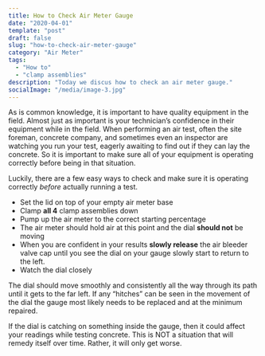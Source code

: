 ```yaml
---
title: How to Check Air Meter Gauge
date: "2020-04-01"
template: "post"
draft: false
slug: "how-to-check-air-meter-gauge"
category: "Air Meter"
tags:
  - "How to"
  - "clamp assemblies"
description: "Today we discus how to check an air meter gauge."
socialImage: "/media/image-3.jpg"
---
```


As is common knowledge, it is important to have quality equipment in the field.  Almost just as important is your technician’s confidence in their equipment while in the field. When performing an air test, often the site foreman, concrete company, and sometimes even an inspector are watching you run your test, eagerly awaiting to find out if they can lay the concrete. So it is important to make sure all of your equipment is operating correctly before being in that situation.

Luckily, there are a few easy ways to check and make sure it is operating correctly *before* actually running a test. 

- Set the lid on top of your empty air meter base
- Clamp **all 4** clamp assemblies down
- Pump up the air meter to the correct starting percentage
- The air meter should hold air at this point and the dial **should not** be moving
- When you are confident in your results **slowly release** the air bleeder valve cap until you see the dial on your gauge slowly start to return to the left.
- Watch the dial closely

The dial should move smoothly and consistently all the way through its path until it gets to the far left. If any “hitches” can be seen in the movement of the dial the gauge most likely needs to be replaced and at the minimum repaired.

If the dial is catching on something inside the gauge, then it could affect your readings while testing concrete. This is NOT a situation that will remedy itself over time. Rather, it will only get worse.
